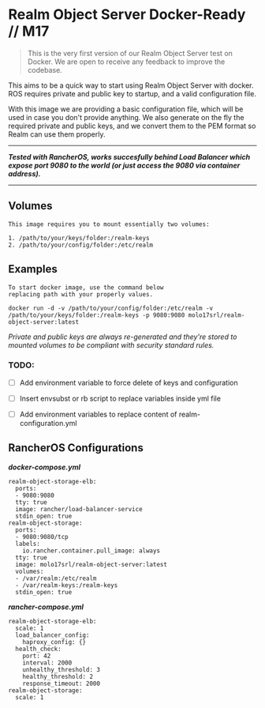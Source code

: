 # Realm Object Server Docker-Ready // M17

> This is the very first version of our Realm Object Server test on Docker. We are open to receive any feedback to improve the codebase. 

This aims to be a quick way to start using Realm Object Server with docker. 
ROS requires private and public key to startup, and a valid configuration file. 

With this image we are providing a basic configuration file, which will be used in case you don't provide anything. 
We also generate on the fly the required private and public keys, and we convert them to the PEM format so Realm can use them properly. 

___
***Tested with RancherOS, works succesfully behind Load Balancer which expose port 9080 to the world (or just access the 9080 via container address).***
___

## Volumes

	This image requires you to mount essentially two volumes:

	1. /path/to/your/keys/folder:/realm-keys
	2. /path/to/your/config/folder:/etc/realm

## Examples

	To start docker image, use the command below
	replacing path with your properly values.

	docker run -d -v /path/to/your/config/folder:/etc/realm -v /path/to/your/keys/folder:/realm-keys -p 9080:9080 molo17srl/realm-object-server:latest

*Private and public keys are always re-generated and they're stored to mounted volumes to be compliant with security standard rules.*

### TODO:
- [ ] Add environment variable to force delete of keys and configuration
- [ ] Insert envsubst or rb script to replace variables inside yml file
- [ ] Add environment variables to replace content of realm-configuration.yml


## RancherOS Configurations
***docker-compose.yml***
<pre><code>realm-object-storage-elb:
  ports:
  - 9080:9080
  tty: true
  image: rancher/load-balancer-service
  stdin_open: true
realm-object-storage:
  ports:
  - 9080:9080/tcp
  labels:
    io.rancher.container.pull_image: always
  tty: true
  image: molo17srl/realm-object-server:latest
  volumes:
  - /var/realm:/etc/realm
  - /var/realm-keys:/realm-keys
  stdin_open: true</code></pre>
***rancher-compose.yml***
<pre><code>realm-object-storage-elb:
  scale: 1
  load_balancer_config:
    haproxy_config: {}
  health_check:
    port: 42
    interval: 2000
    unhealthy_threshold: 3
    healthy_threshold: 2
    response_timeout: 2000
realm-object-storage:
  scale: 1</code></pre>